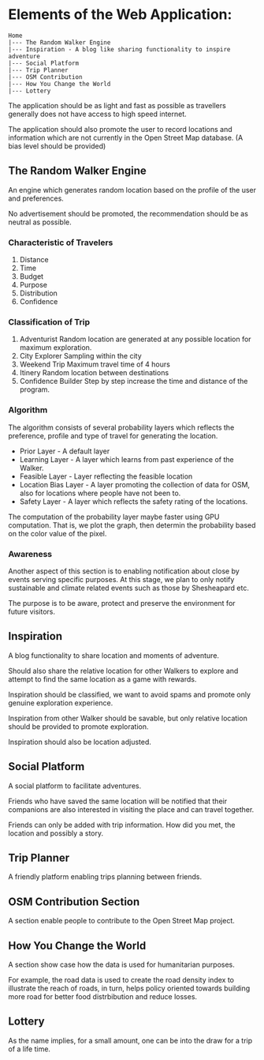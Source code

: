 # Elements of the Web Application:

```
Home
|--- The Random Walker Engine
|--- Inspiration - A blog like sharing functionality to inspire adventure
|--- Social Platform
|--- Trip Planner
|--- OSM Contribution
|--- How You Change the World
|--- Lottery
```

The application should be as light and fast as possible as travellers
generally does not have access to high speed internet.

The application should also promote the user to record locations and
information which are not currently in the Open Street Map
database. (A bias level should be provided)


## The Random Walker Engine

An engine which generates random location based on the profile of the user and preferences.

No advertisement should be promoted, the recommendation should be as
neutral as possible.

### Characteristic of Travelers

1. Distance
2. Time
3. Budget
4. Purpose
5. Distribution
6. Confidence

### Classification of Trip

1. Adventurist
   Random location are generated at any possible location for maximum exploration.
2. City Explorer
   Sampling within the city
3. Weekend Trip
   Maximum travel time of 4 hours
4. Itinery
   Random location between destinations
5. Confidence Builder
   Step by step increase the time and distance of the program.

### Algorithm

The algorithm consists of several probability layers which reflects
the preference, profile and type of travel for generating the location.

* Prior Layer - A default layer
* Learning Layer - A layer which learns from past experience of the Walker.
* Feasible Layer - Layer reflecting the feasible location
* Location Bias Layer - A layer promoting the collection of data for OSM, also for locations where people have not been to.
* Safety Layer - A layer which reflects the safety rating of the locations.

The computation of the probability layer maybe faster using GPU
computation. That is, we plot the graph, then determin the probability
based on the color value of the pixel.

### Awareness

Another aspect of this section is to enabling notification about close
by events serving specific purposes. At this stage, we plan to only
notify sustainable and climate related events such as those by
Shesheapard etc.

The purpose is to be aware, protect and preserve the environment
for future visitors.

## Inspiration
A blog functionality to share location and moments of adventure.

Should also share the relative location for other Walkers to explore
and attempt to find the same location as a game with rewards.

Inspiration should be classified, we want to avoid spams and promote
only genuine exploration experience.

Inspiration from other Walker should be savable, but only relative
location should be provided to promote exploration.

Inspiration should also be location adjusted.

## Social Platform
A social platform to facilitate adventures.

Friends who have saved the same location will be notified that their
companions are also interested in visiting the place and can travel
together.

Friends can only be added with trip information. How did you met, the
location and possibly a story.

## Trip Planner

A friendly platform enabling trips planning between friends.

## OSM Contribution Section

A section enable people to contribute to the Open Street Map project.

## How You Change the World

A section show case how the data is used for humanitarian
purposes. 

For example, the road data is used to create the road density index to
illustrate the reach of roads, in turn, helps policy oriented towards
building more road for better food distrbibution and reduce losses.


## Lottery

As the name implies, for a small amount, one can be into the draw for
a trip of a life time.